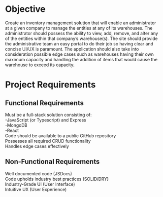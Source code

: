 # Objective
 Create an inventory management solution that will enable an administrator at a given company to manage the entities at any of its warehouses. The administrator should possess the ability to view, add, remove, and alter any of the entities within that company’s warehouse(s). The site should provide the administrative team an easy portal to do their job so having clear and concise UI/UX is paramount. The application should also take into consideration possible edge cases such as warehouses having their own maximum capacity and handling the addition of items that would cause the warehouse to exceed its capacity.

# Project Requirements

## Functional Requirements
Must be a full-stack solution consisting of: <br>
-JavaScript (or Typescript) and Express <br>
-MongoDB <br>
-React <br>
Code should be available to a public GitHub repository <br>
Possesses all required CRUD functionality <br>
Handles edge cases effectively <br>

## Non-Functional Requirements
Well documented code (JSDocs) <br>
Code upholds industry best practices (SOLID/DRY) <br>
Industry-Grade UI (User Interface) <br>
Intuitive UX (User Experience) <br>
